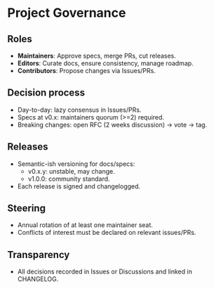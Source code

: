 # Project Governance

## Roles
- **Maintainers**: Approve specs, merge PRs, cut releases.
- **Editors**: Curate docs, ensure consistency, manage roadmap.
- **Contributors**: Propose changes via Issues/PRs.

## Decision process
- Day-to-day: lazy consensus in Issues/PRs.
- Specs at v0.x: maintainers quorum (>=2) required.
- Breaking changes: open RFC (2 weeks discussion) → vote → tag.

## Releases
- Semantic-ish versioning for docs/specs:
    - v0.x.y: unstable, may change.
    - v1.0.0: community standard.
- Each release is signed and changelogged.

## Steering
- Annual rotation of at least one maintainer seat.
- Conflicts of interest must be declared on relevant issues/PRs.

## Transparency
- All decisions recorded in Issues or Discussions and linked in CHANGELOG.
